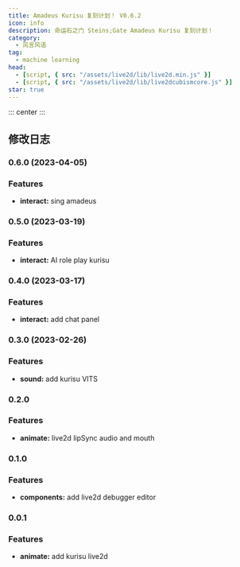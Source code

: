 ```yaml
---
title: Amadeus Kurisu 复刻计划！ V0.6.2
icon: info
description: 命运石之门 Steins;Gate Amadeus Kurisu 复刻计划！
category:
  - 风言风语
tag:
  - machine learning
head:
  - [script, { src: "/assets/live2d/lib/live2d.min.js" }]
  - [script, { src: "/assets/live2d/lib/live2dcubismcore.js" }]
star: true
---
```

<script setup lang="ts">
import { defineAsyncComponent } from 'vue'
import 'vant/lib/index.css';
import '@vant/touch-emulator';
const Kurisu = defineAsyncComponent(() => import('@Kurisu'))
</script>

::: center
<ClientOnly>
<Kurisu />
</ClientOnly>
:::

## 修改日志

### 0.6.0 (2023-04-05)

### Features

- **interact:** sing amadeus 

### 0.5.0 (2023-03-19)

### Features

- **interact:** AI role play kurisu 

### 0.4.0 (2023-03-17)

### Features

- **interact:** add chat panel

### 0.3.0 (2023-02-26)

### Features

- **sound:** add kurisu VITS

### 0.2.0 

### Features

- **animate:** live2d lipSync audio and mouth 

### 0.1.0 

### Features

- **components:** add live2d debugger editor

### 0.0.1

### Features

- **animate:** add kurisu live2d
